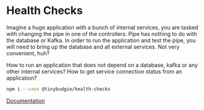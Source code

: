 # Health Checks

Imagine a huge application with a bunch of internal services, you are tasked with changing the pipe in one of the controllers. Pipe has nothing to do with the database or Kafka. In order to run the application and test the pipe, you will need to bring up the database and all external services. Not very convenient, huh?

How to run an application that does not depend on a database, kafka or any other internal services? How to get service connection status from an application?

```bash
npm i --save @tinybudgie/health-checks   
```

[Documentation](https://temarusanov.github.io/dev-notes/workspace/techniques/health-checks)


